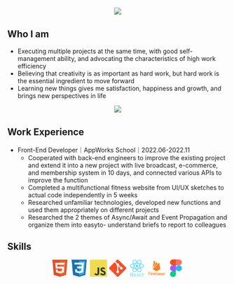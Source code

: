 <br/>

<div align="center">
<img src="https://media.giphy.com/media/PPgZCwZPKrLcw75EG1/giphy.gif"></div>

## Who I am
+ Executing multiple projects at the same time, with good self-management ability, and advocating
the characteristics of high work efficiency
+ Believing that creativity is as important as hard work, but hard work is the essential ingredient to
move forward
+ Learning new things gives me satisfaction, happiness and growth, and brings new perspectives
in life


<div align="center">
<a href="https://www.linkedin.com/in/hsuanpeng19900705/">
<img src="https://img.shields.io/badge/LinkedIn-0077B5?style=for-the-badge&logo=linkedin&logoColor=white"></a></div>



## Work Experience

+ Front-End Developer｜AppWorks School｜2022.06-2022.11
  + Cooperated with back-end engineers to improve the existing project and extend it into a new
project with live broadcast, e-commerce, and membership system in 10 days, and connected
various APIs to improve the function
  + Completed a multifunctional fitness website from UI/UX sketches to actual code independently
in 5 weeks
  + Researched unfamiliar technologies, developed new functions and used them appropriately on
different projects
  + Researched the 2 themes of Async/Await and Event Propagation and organize them into easyto-
understand briefs to report to colleagues

## Skills


<div align="center">
  <img src="https://github.com/devicons/devicon/blob/master/icons/html5/html5-original.svg" width="40"/>
    <img src="https://github.com/devicons/devicon/blob/master/icons/css3/css3-original.svg" width="40"/>
        <img src="https://github.com/devicons/devicon/blob/master/icons/javascript/javascript-original.svg" width="40"/>
          <img src="https://github.com/devicons/devicon/blob/master/icons/git/git-original.svg" width="40"/>
  <img src="https://github.com/devicons/devicon/blob/master/icons/react/react-original-wordmark.svg" width="40"/>
     <img src="https://github.com/devicons/devicon/blob/master/icons/firebase/firebase-plain-wordmark.svg" width="40"/>
  <img src="https://github.com/devicons/devicon/blob/master/icons/figma/figma-original.svg" width="40"/>
</div>


<!--
**HsuanPeng/HsuanPeng** is a ✨ _special_ ✨ repository because its `README.md` (this file) appears on your GitHub profile.

Here are some ideas to get you started:

- 🔭 I’m currently working on ...
- 🌱 I’m currently learning ...
- 👯 I’m looking to collaborate on ...
- 🤔 I’m looking for help with ...
- 💬 Ask me about ...
- 📫 How to reach me: ...
- 😄 Pronouns: ...
- ⚡ Fun fact: ...
-->
